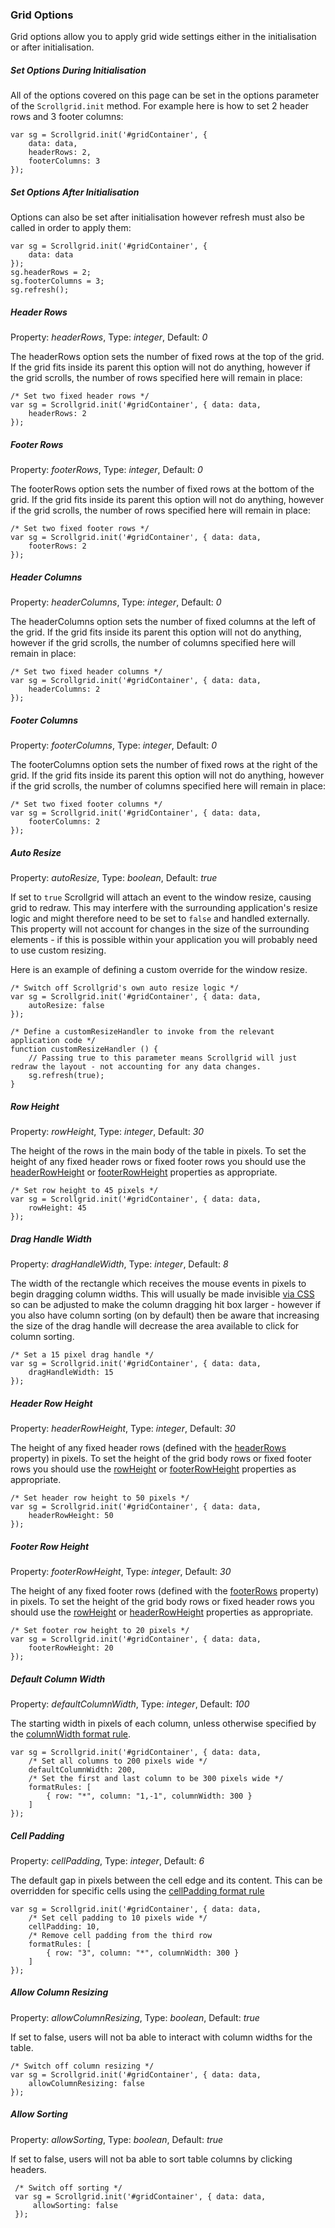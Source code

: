### Grid Options

Grid options allow you to apply grid wide settings either in the initialisation or after initialisation.

##### Set Options During Initialisation

All of the options covered on this page can be set in the options parameter of the `Scrollgrid.init` method.  For example here is how to set 2 header rows and 3 footer columns:

    var sg = Scrollgrid.init('#gridContainer', { 
        data: data,
        headerRows: 2,
        footerColumns: 3
    });

##### Set Options After Initialisation

Options can also be set after initialisation however refresh must also be called in order to apply them:

    var sg = Scrollgrid.init('#gridContainer', { 
        data: data
    }); 
    sg.headerRows = 2;
    sg.footerColumns = 3;
    sg.refresh();
    
##### Header Rows 

Property: *headerRows*, Type: *integer*, Default: *0*

The headerRows option sets the number of fixed rows at the top of the grid.  If the grid fits inside its parent this option will not do anything, however if the grid scrolls, the number of rows specified here will remain in place:

    /* Set two fixed header rows */
    var sg = Scrollgrid.init('#gridContainer', { data: data,
        headerRows: 2
    });
    
##### Footer Rows 

Property: *footerRows*, Type: *integer*, Default: *0*

The footerRows option sets the number of fixed rows at the bottom of the grid.  If the grid fits inside its parent this option will not do anything, however if the grid scrolls, the number of rows specified here will remain in place:

    /* Set two fixed footer rows */
    var sg = Scrollgrid.init('#gridContainer', { data: data,
        footerRows: 2
    });
    
##### Header Columns
 
Property: *headerColumns*, Type: *integer*, Default: *0*

The headerColumns option sets the number of fixed columns at the left of the grid.  If the grid fits inside its parent this option will not do anything, however if the grid scrolls, the number of columns specified here will remain in place:

    /* Set two fixed header columns */
    var sg = Scrollgrid.init('#gridContainer', { data: data,
        headerColumns: 2
    });
    
##### Footer Columns 

Property: *footerColumns*, Type: *integer*, Default: *0* 

The footerColumns option sets the number of fixed rows at the right of the grid.  If the grid fits inside its parent this option will not do anything, however if the grid scrolls, the number of columns specified here will remain in place:

    /* Set two fixed footer columns */
    var sg = Scrollgrid.init('#gridContainer', { data: data,
        footerColumns: 2
    });

##### Auto Resize 

Property: *autoResize*, Type: *boolean*, Default: *true* 

If set to `true` Scrollgrid will attach an event to the window resize, causing grid to redraw.  This may interfere with the surrounding application's resize logic and might therefore need to be set to `false` and handled externally.  This property will not account for changes in the size of the surrounding elements - if this is possible within your application you will probably need to use custom resizing.
 
Here is an example of defining a custom override for the window resize.

    /* Switch off Scrollgrid's own auto resize logic */
    var sg = Scrollgrid.init('#gridContainer', { data: data,
        autoResize: false
    });

    /* Define a customResizeHandler to invoke from the relevant application code */
    function customResizeHandler () {
        // Passing true to this parameter means Scrollgrid will just redraw the layout - not accounting for any data changes.
        sg.refresh(true);
    }
    
##### Row Height

Property: *rowHeight*, Type: *integer*, Default: *30* 

The height of the rows in the main body of the table in pixels.  To set the height of any fixed header rows or fixed footer rows you should use the [headerRowHeight](#headerRowHeight) or [footerRowHeight](#footerRowHeight) properties as appropriate.

    /* Set row height to 45 pixels */
    var sg = Scrollgrid.init('#gridContainer', { data: data,
        rowHeight: 45
    });
    
##### Drag Handle Width

Property: *dragHandleWidth*, Type: *integer*, Default: *8* 

The width of the rectangle which receives the mouse events in pixels to begin dragging column widths.  This will usually be made invisible [via CSS](#otherElements) so can be adjusted to make the column dragging hit box larger - however if you also have column sorting (on by default) then be aware that increasing the size of the drag handle will decrease the area available to click for column sorting.
  
    /* Set a 15 pixel drag handle */
    var sg = Scrollgrid.init('#gridContainer', { data: data,
        dragHandleWidth: 15
    });
    
##### Header Row Height

Property: *headerRowHeight*, Type: *integer*, Default: *30* 

The height of any fixed header rows (defined with the [headerRows](#headerRows) property) in pixels.  To set the height of the grid body rows or fixed footer rows you should use the [rowHeight](#rowHeight) or [footerRowHeight](#footerRowHeight) properties as appropriate.

    /* Set header row height to 50 pixels */
    var sg = Scrollgrid.init('#gridContainer', { data: data,
        headerRowHeight: 50
    });
    
##### Footer Row Height

Property: *footerRowHeight*, Type: *integer*, Default: *30* 

The height of any fixed footer rows (defined with the [footerRows](#footerRows) property) in pixels.  To set the height of the grid body rows or fixed header rows you should use the [rowHeight](#rowHeight) or [headerRowHeight](#headerRowHeight) properties as appropriate.

    /* Set footer row height to 20 pixels */
    var sg = Scrollgrid.init('#gridContainer', { data: data,
        footerRowHeight: 20
    });
    
##### Default Column Width

Property: *defaultColumnWidth*, Type: *integer*, Default: *100* 

The starting width in pixels of each column, unless otherwise specified by the [columnWidth format rule](#columnWidth).  

    var sg = Scrollgrid.init('#gridContainer', { data: data,
        /* Set all columns to 200 pixels wide */
        defaultColumnWidth: 200,
        /* Set the first and last column to be 300 pixels wide */
        formatRules: [
            { row: "*", column: "1,-1", columnWidth: 300 }
        ]
    });
    
##### Cell Padding

Property: *cellPadding*, Type: *integer*, Default: *6* 

The default gap in pixels between the cell edge and its content.  This can be overridden for specific cells using the [cellPadding format rule](#cellPadding)  

    var sg = Scrollgrid.init('#gridContainer', { data: data,
        /* Set cell padding to 10 pixels wide */
        cellPadding: 10,
        /* Remove cell padding from the third row
        formatRules: [
            { row: "3", column: "*", columnWidth: 300 }
        ]
    });
     
##### Allow Column Resizing

Property: *allowColumnResizing*, Type: *boolean*, Default: *true*

If set to false, users will not ba able to interact with column widths for the table.

    /* Switch off column resizing */
    var sg = Scrollgrid.init('#gridContainer', { data: data,
        allowColumnResizing: false
    });

##### Allow Sorting

Property: *allowSorting*, Type: *boolean*, Default: *true*
         
If set to false, users will not ba able to sort table columns by clicking headers.
     
     /* Switch off sorting */
     var sg = Scrollgrid.init('#gridContainer', { data: data,
         allowSorting: false
     });